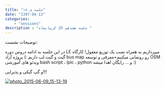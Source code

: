 ```yaml
---
title: "جلسه ی ‍۱۸"
date: "1397-04-13"
categories:
    - "sessions"
description : "جلسه هجدهم لاگ کرمانشاه "
---
```

توضیحات نشست:

در این جلسه به ادامه دروس دوره LE میپردازیم به همراه نصب یک توزیع معقول!
کارگاه گیت و گیت لب داریم :)
پروژه آزاد bus map رو رونمایی میکنیم+معرفی و توسعه OSM
ویدئو های آموزشی bash script ، lpic ، python و ... رایگان اهدا میشه :)

و گپ گیکی و پذیرایی!!!

[![photo_2015-06-09_15-13-19](../../img/next_session.jpg)](img/next_session.jpg)
